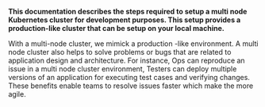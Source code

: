 **This documentation describes the steps required to setup a multi node Kubernetes cluster for development purposes. This setup provides a production-like cluster that can be setup on your local machine.**

With a multi-node cluster, we mimick a production -like environment.
A multi node cluster also helps to solve problems or bugs that are related to application design and architecture. For instance, Ops can reproduce an issue in a multi node cluster environment, Testers can deploy multiple versions of an application for executing test cases and verifying changes. These benefits enable teams to resolve issues faster which make the more agile.

